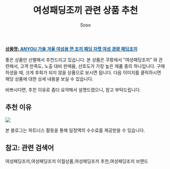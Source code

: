 ﻿---
layout: post
title:  "여성패딩조끼 관련 상품 추천"
author: Soso
categories: [ 디저털/가전 ]
tags: [여성패딩조끼,여성패딩조끼 이월상품,여성패딩조끼 추천,여성패딩조끼 브랜드]
image: https://ads-partners.coupang.com/image1/FlEQUbGf1-udCrR3Ft3TKCPFs8N6r0wI0NmT68YhJtinCif9sDLOAg6ZWOCQ2MjTcUfdOCvOD87ZQki0y6RAdhlmvE9VhYl-hA9Qi6lEsvuied4wocmljbVTj_oNAicEpfIh2rX2KlaNhBOVkRGrnNY4nKJ3kvY8Y5DuJNbKmFac78CHaIVjhTePOpb0qSbqDy5SWjyhwmNansSybMnODDYhVlUDyGhn4Up71cmjB2owmyxy9g0lt27UibP-mwBG1JTFdhVovDGYQrUH4ibAxFyg_zulLv3FDekh7qYoRH4= 
description: "쿠팡에서 여성패딩조끼 관련 상품으로 가장 고객 선호도가 높은 제품 중 하나입니다."
---

<a href="https://link.coupang.com/re/AFFSDP?lptag=AF5673682&pageKey=7563062530&itemId=19929714875&vendorItemId=87246982723&traceid=V0-153-ed574bf2af98347c&requestid=20231116174527390039788493&token=31850C%7CMIXED"><b>상품명: <font color='#01579B'>ANYOU 가을 겨울 여성용 면 조끼 패딩 자켓 여성 경량 패딩조끼</font></b></a>

좋은 상품만 선별해서 추천드리고 있습니다.
본 상품은 쿠팡에서 "여성패딩조끼" 와 관련해서, 고객 만족도, 노출 대비 판매율, 선호도가 가장 높은 제품 중의 하나입니다.
구매하셨을 때, 크게 후회가 되지 않을 상품으로 보시면 됩니다. 
다음 이미지를 클릭하시면 해당 상품에 대한 상세 내용을 보실 수 있습니다.

바쁘시다면, 추천 이유로 좀더 요약해서 설명드렸으니, 참고 부탁드립니다.

## 추천 이유 

<a href="https://link.coupang.com/re/AFFSDP?lptag=AF5673682&pageKey=7563062530&itemId=19929714875&vendorItemId=87246982723&traceid=V0-153-ed574bf2af98347c&requestid=20231116174527390039788493&token=31850C%7CMIXED"><img src="https://thumbnail7.coupangcdn.com/thumbnails/remote/q89/image/vendor_inventory/d161/e0a705c55a558c570f2bfb2fd1196110534d799dbc1b9039a85e3e2d215b.jpg"></a> 

본 블로그는 파트너스 활동을 통해 일정액의 수수료를 제공받을 수 있습니다.

## 참고: 관련 검색어    
여성패딩조끼,여성패딩조끼 이월상품,여성패딩조끼 추천,여성패딩조끼 브랜드